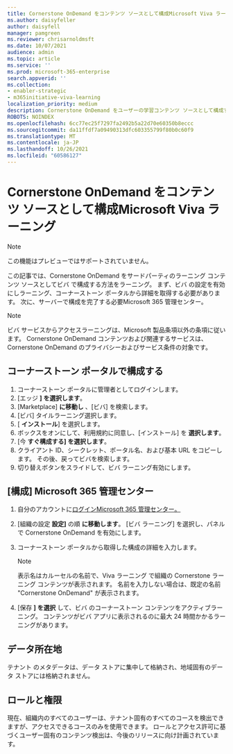 ```yaml
---
title: Cornerstone OnDemand をコンテンツ ソースとして構成Microsoft Viva ラーニング
ms.author: daisyfeller
author: daisyfell
manager: pamgreen
ms.reviewer: chrisarnoldmsft
ms.date: 10/07/2021
audience: admin
ms.topic: article
ms.service: ''
ms.prod: microsoft-365-enterprise
search.appverid: ''
ms.collection:
- enabler-strategic
- m365initiative-viva-learning
localization_priority: medium
description: Cornerstone OnDemand をユーザーの学習コンテンツ ソースとして構成するMicrosoft Viva ラーニング。
ROBOTS: NOINDEX
ms.openlocfilehash: 6cc77ec25f7297fa2492b5a22d70e60350b8eccc
ms.sourcegitcommit: da11ffdf7a09490313dfc603355799f80b0c60f9
ms.translationtype: MT
ms.contentlocale: ja-JP
ms.lasthandoff: 10/26/2021
ms.locfileid: "60586127"
---
```

# <a name="configure-cornerstone-ondemand-as-a-content-source-for-microsoft-viva-learning"></a>Cornerstone OnDemand をコンテンツ ソースとして構成Microsoft Viva ラーニング

>[!NOTE]
>この機能はプレビューではサポートされていません。

この記事では、Cornerstone OnDemand をサードパーティのラーニング コンテンツ ソースとしてビバ で構成する方法をラーニング。 まず、ビバ の設定を有効にしラーニング、コーナーストーン ポータルから詳細を取得する必要があります。 次に、サーバーで構成を完了する必要Microsoft 365 管理センター。

>[!NOTE]
>ビバ サービスからアクセスラーニングは、Microsoft 製品条項以外の条項に従います。 Cornerstone OnDemand コンテンツおよび関連するサービスは、Cornerstone OnDemand のプライバシーおよびサービス条件の対象です。

## <a name="configure-in-your-cornerstone-portal"></a>コーナーストーン ポータルで構成する

1. コーナーストーン ポータルに管理者としてログインします。
2. [エッジ **] を選択します**。
3. [Marketplace] **に移動し** 、[ビバ] を検索します。
4. [ビバ] タイルラーニング選択します。
5. [ **インストール**] を選択します。
6. ボックスをオンにして、利用規約に同意し、[インストール] を **選択します**。
7. [今 **すぐ構成する] を選択します**。
8. クライアント ID、シークレット、ポータル名、および基本 URL をコピーします。 その後、戻ってビバを検索します。
9. 切り替えボタンをスライドして、ビバ ラーニング有効にします。

## <a name="configure-in-microsoft-365-admin-center"></a>[構成] Microsoft 365 管理センター

1. 自分のアカウントに[ログインMicrosoft 365 管理センター。](https://admin.microsoft.com)
2. [組織の設定 **設定]** の順 **に移動します**。 [ビバ ラーニング] を選択し、パネルで Cornerstone OnDemand を有効にします。
3. コーナーストーン ポータルから取得した構成の詳細を入力します。

    >[!NOTE]
    >表示名はカルーセルの名前で、Viva ラーニング で組織の Cornerstone ラーニング コンテンツが表示されます。 名前を入力しない場合は、既定の名前 "Cornerstone OnDemand" が表示されます。

4. [保存 **] を選択** して、ビバ のコーナーストーン コンテンツをアクティブラーニング。 コンテンツがビバ アプリに表示されるのに最大 24 時間かかるラーニングがあります。

## <a name="data-residency"></a>データ所在地

テナント のメタデータは、データ ストアに集中して格納され、地域固有のデータ ストアには格納されません。

## <a name="roles-and-permissions"></a>ロールと権限

現在、組織内のすべてのユーザーは、テナント固有のすべてのコースを検出できますが、アクセスできるコースのみを使用できます。 ロールとアクセス許可に基づくユーザー固有のコンテンツ検出は、今後のリリースに向け計画されています。

